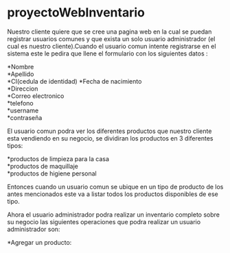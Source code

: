 # proyectoWebInventario
Nuestro cliente quiere que se cree una pagina web en la cual se puedan registrar usuarios comunes y que exista un solo usuario administrador (el cual es nuestro cliente).Cuando el usuario comun intente registrarse en el sistema este le pedira que llene el formulario con los siguientes datos :

*Nombre                                                                                                                                   
*Apellido                                                                                                                                 
*CI(cedula de identidad)
*Fecha de nacimiento                                                                                                                       
*Direccion                                                                                                                                 
*Correo electronico                                                                                                                       
*telefono                                                                                                                                 
*username                                                                                                                                 
*contraseña

El usuario comun podra ver los diferentes productos que nuestro cliente esta vendiendo en su negocio, se dividiran los productos en 3 diferentes tipos: 

*productos de limpieza para la casa                                                                                                       
*productos de maquillaje                                                                                                                   
*productos de higiene personal                                                                                                             

Entonces cuando un usuario comun se ubique en un tipo de producto de los antes mencionados este va a listar todos los productos disponibles de ese tipo.

Ahora el usuario administrador podra realizar un inventario completo sobre su negocio las siguientes operaciones que podra realizar un usuario administrador son:

  *Agregar un producto:
